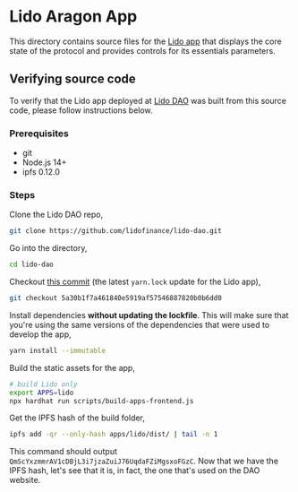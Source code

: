 # Lido Aragon App

This directory contains source files for the [Lido app](https://mainnet.lido.fi/#/lido-dao/0xae7ab96520de3a18e5e111b5eaab095312d7fe84/) that displays the core state of the protocol and provides controls for its essentials parameters.

## Verifying source code

To verify that the Lido app deployed at [Lido DAO](https://mainnet.lido.fi) was built from this source code, please follow instructions below.

### Prerequisites

- git
- Node.js 14+
- ipfs 0.12.0

### Steps

Clone the Lido DAO repo,

```bash
git clone https://github.com/lidofinance/lido-dao.git
```

Go into the directory,

```bash
cd lido-dao
```

Checkout [this commit](https://github.com/lidofinance/lido-dao/commit/5a30b1f7a461840e5919af57546887820b0b6dd0) (the latest `yarn.lock` update for the Lido app),

```bash
git checkout 5a30b1f7a461840e5919af57546887820b0b6dd0
```

Install dependencies **without updating the lockfile**. This will make sure that you're using the same versions of the dependencies that were used to develop the app,

```bash
yarn install --immutable
```

Build the static assets for the app,

```bash
# build Lido only
export APPS=lido
npx hardhat run scripts/build-apps-frontend.js
```

Get the IPFS hash of the build folder,

```bash
ipfs add -qr --only-hash apps/lido/dist/ | tail -n 1
```

This command should output `QmScYxzmmrAV1cDBjL3i7jzaZuiJ76UqdaFZiMgsxoFGzC`. Now that we have the IPFS hash, let's see that it is, in fact, the one that's used on the DAO website.

